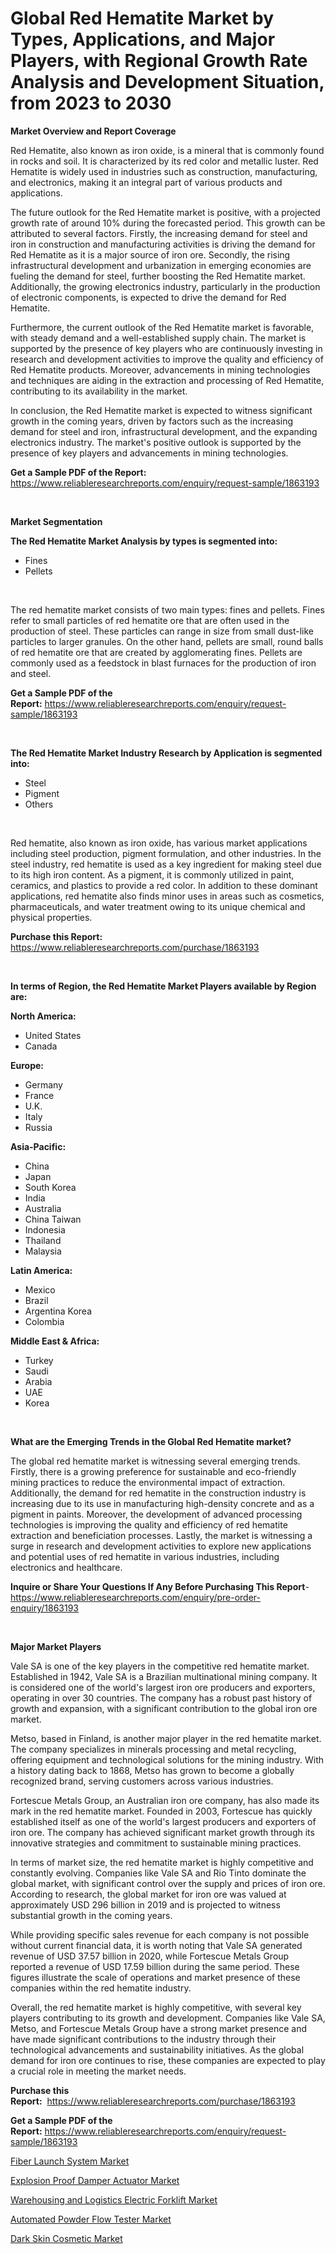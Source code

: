 <p><h1>Global Red Hematite Market by Types, Applications, and Major Players, with Regional Growth Rate Analysis and Development Situation, from 2023 to 2030</h1></p><p><strong>Market Overview and Report Coverage</strong></p>
<p><p>Red Hematite, also known as iron oxide, is a mineral that is commonly found in rocks and soil. It is characterized by its red color and metallic luster. Red Hematite is widely used in industries such as construction, manufacturing, and electronics, making it an integral part of various products and applications.</p><p>The future outlook for the Red Hematite market is positive, with a projected growth rate of around 10% during the forecasted period. This growth can be attributed to several factors. Firstly, the increasing demand for steel and iron in construction and manufacturing activities is driving the demand for Red Hematite as it is a major source of iron ore. Secondly, the rising infrastructural development and urbanization in emerging economies are fueling the demand for steel, further boosting the Red Hematite market. Additionally, the growing electronics industry, particularly in the production of electronic components, is expected to drive the demand for Red Hematite.</p><p>Furthermore, the current outlook of the Red Hematite market is favorable, with steady demand and a well-established supply chain. The market is supported by the presence of key players who are continuously investing in research and development activities to improve the quality and efficiency of Red Hematite products. Moreover, advancements in mining technologies and techniques are aiding in the extraction and processing of Red Hematite, contributing to its availability in the market.</p><p>In conclusion, the Red Hematite market is expected to witness significant growth in the coming years, driven by factors such as the increasing demand for steel and iron, infrastructural development, and the expanding electronics industry. The market's positive outlook is supported by the presence of key players and advancements in mining technologies.</p></p>
<p><strong>Get a Sample PDF of the Report:</strong> <a href="https://www.reliableresearchreports.com/enquiry/request-sample/1863193">https://www.reliableresearchreports.com/enquiry/request-sample/1863193</a></p>
<p>&nbsp;</p>
<p><strong>Market Segmentation</strong></p>
<p><strong>The Red Hematite Market Analysis by types is segmented into:</strong></p>
<p><ul><li>Fines</li><li>Pellets</li></ul></p>
<p>&nbsp;</p>
<p><p>The red hematite market consists of two main types: fines and pellets. Fines refer to small particles of red hematite ore that are often used in the production of steel. These particles can range in size from small dust-like particles to larger granules. On the other hand, pellets are small, round balls of red hematite ore that are created by agglomerating fines. Pellets are commonly used as a feedstock in blast furnaces for the production of iron and steel.</p></p>
<p><strong>Get a Sample PDF of the Report:</strong>&nbsp;<a href="https://www.reliableresearchreports.com/enquiry/request-sample/1863193">https://www.reliableresearchreports.com/enquiry/request-sample/1863193</a></p>
<p>&nbsp;</p>
<p><strong>The Red Hematite Market Industry Research by Application is segmented into:</strong></p>
<p><ul><li>Steel</li><li>Pigment</li><li>Others</li></ul></p>
<p>&nbsp;</p>
<p><p>Red hematite, also known as iron oxide, has various market applications including steel production, pigment formulation, and other industries. In the steel industry, red hematite is used as a key ingredient for making steel due to its high iron content. As a pigment, it is commonly utilized in paint, ceramics, and plastics to provide a red color. In addition to these dominant applications, red hematite also finds minor uses in areas such as cosmetics, pharmaceuticals, and water treatment owing to its unique chemical and physical properties.</p></p>
<p><strong>Purchase this Report:</strong>&nbsp; <a href="https://www.reliableresearchreports.com/purchase/1863193">https://www.reliableresearchreports.com/purchase/1863193</a></p>
<p>&nbsp;</p>
<p><strong>In terms of Region, the Red Hematite Market Players available by Region are:</strong></p>
<p>
    <p> <strong> North America: </strong>
        <ul>
            <li>United States</li>
            <li>Canada</li>
        </ul>
        </p> 
    <p> <strong> Europe: </strong>
        <ul>
            <li>Germany</li>
            <li>France</li>
            <li>U.K.</li>
            <li>Italy</li>
            <li>Russia</li>
        </ul>
        </p> 
    <p> <strong> Asia-Pacific: </strong>
        <ul>
            <li>China</li>
            <li>Japan</li>
            <li>South Korea</li>
            <li>India</li>
            <li>Australia</li>
            <li>China Taiwan</li>
            <li>Indonesia</li>
            <li>Thailand</li>
            <li>Malaysia</li>
        </ul>
        </p> 
    <p> <strong> Latin America: </strong>
        <ul>
            <li>Mexico</li>
            <li>Brazil</li>
            <li>Argentina Korea</li>
            <li>Colombia</li>
        </ul>
        </p> 
    <p> <strong> Middle East & Africa: </strong>
        <ul>
            <li>Turkey</li>
            <li>Saudi</li>
            <li>Arabia</li>
            <li>UAE</li>
            <li>Korea</li>
        </ul>
    </p>
    </p>
<p>&nbsp;</p>
<p><strong>What are the Emerging Trends in the Global Red Hematite market?</strong></p>
<p><p>The global red hematite market is witnessing several emerging trends. Firstly, there is a growing preference for sustainable and eco-friendly mining practices to reduce the environmental impact of extraction. Additionally, the demand for red hematite in the construction industry is increasing due to its use in manufacturing high-density concrete and as a pigment in paints. Moreover, the development of advanced processing technologies is improving the quality and efficiency of red hematite extraction and beneficiation processes. Lastly, the market is witnessing a surge in research and development activities to explore new applications and potential uses of red hematite in various industries, including electronics and healthcare.</p></p>
<p><strong>Inquire or Share Your Questions If Any Before Purchasing This Report</strong>- <a href="https://www.reliableresearchreports.com/enquiry/pre-order-enquiry/1863193">https://www.reliableresearchreports.com/enquiry/pre-order-enquiry/1863193</a></p>
<p>&nbsp;</p>
<p><strong>Major Market Players</strong></p>
<p><p>Vale SA is one of the key players in the competitive red hematite market. Established in 1942, Vale SA is a Brazilian multinational mining company. It is considered one of the world's largest iron ore producers and exporters, operating in over 30 countries. The company has a robust past history of growth and expansion, with a significant contribution to the global iron ore market.</p><p>Metso, based in Finland, is another major player in the red hematite market. The company specializes in minerals processing and metal recycling, offering equipment and technological solutions for the mining industry. With a history dating back to 1868, Metso has grown to become a globally recognized brand, serving customers across various industries.</p><p>Fortescue Metals Group, an Australian iron ore company, has also made its mark in the red hematite market. Founded in 2003, Fortescue has quickly established itself as one of the world's largest producers and exporters of iron ore. The company has achieved significant market growth through its innovative strategies and commitment to sustainable mining practices.</p><p>In terms of market size, the red hematite market is highly competitive and constantly evolving. Companies like Vale SA and Rio Tinto dominate the global market, with significant control over the supply and prices of iron ore. According to research, the global market for iron ore was valued at approximately USD 296 billion in 2019 and is projected to witness substantial growth in the coming years.</p><p>While providing specific sales revenue for each company is not possible without current financial data, it is worth noting that Vale SA generated revenue of USD 37.57 billion in 2020, while Fortescue Metals Group reported a revenue of USD 17.59 billion during the same period. These figures illustrate the scale of operations and market presence of these companies within the red hematite industry.</p><p>Overall, the red hematite market is highly competitive, with several key players contributing to its growth and development. Companies like Vale SA, Metso, and Fortescue Metals Group have a strong market presence and have made significant contributions to the industry through their technological advancements and sustainability initiatives. As the global demand for iron ore continues to rise, these companies are expected to play a crucial role in meeting the market needs.</p></p>
<p><strong>Purchase this Report:</strong>&nbsp;&nbsp;<a href="https://www.reliableresearchreports.com/purchase/1863193">https://www.reliableresearchreports.com/purchase/1863193</a></p>
<p></p>
<p><strong>Get a Sample PDF of the Report:</strong>&nbsp;<a href="https://www.reliableresearchreports.com/enquiry/request-sample/1863193">https://www.reliableresearchreports.com/enquiry/request-sample/1863193</a></p>
<p><p><a href="https://medium.com/@stefanokon1939/fiber-launch-system-market-outlook-industry-overview-and-forecast-2023-to-2030-5fd358b8d6bb">Fiber Launch System Market</a></p><p><a href="https://medium.com/@zitakuvalis/explosion-proof-damper-actuator-market-analysis-its-cagr-market-segmentation-and-global-industry-1397dfb9f445">Explosion Proof Damper Actuator Market</a></p><p><a href="https://medium.com/@katlynbauch/warehousing-and-logistics-electric-forklift-market-trends-and-market-analysis-forecasted-for-period-ff9f2410e31e">Warehousing and Logistics Electric Forklift Market</a></p><p><a href="https://medium.com/@geneeffertz/automated-powder-flow-tester-market-analysis-its-cagr-market-segmentation-and-global-industry-55d6ec491689">Automated Powder Flow Tester Market</a></p><p><a href="https://medium.com/@cletaturner879789/decoding-dark-skin-cosmetic-market-metrics-market-share-trends-and-growth-patterns-95c320cc4e09">Dark Skin Cosmetic Market</a></p></p>